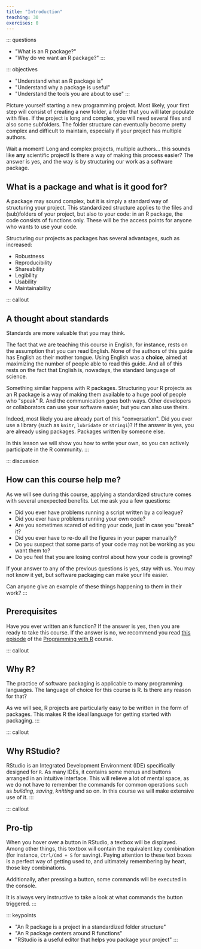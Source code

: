 ```yaml
---
title: "Introduction"
teaching: 30
exercises: 0
---
```


::: questions
- "What is an R package?"
- "Why do we want an R package?"
:::

::: objectives
- "Understand what an R package is"
- "Understand why a package is useful"
- "Understand the tools you are about to use"
:::

Picture yourself starting a new programming project.
Most likely, your first step will consist of creating a new folder, a folder that you will later populate with files.
If the project is long and complex, you will need several files and also some subfolders.
The folder structure can eventually become pretty complex and difficult to maintain, especially if your project has multiple authors.

Wait a moment!
Long and complex projects, multiple authors... this sounds like **any** scientific project!
Is there a way of making this process easier?
The answer is yes, and the way is by structuring our work as a software package.

## What is a package and what is it good for?

A package may sound complex, but it is simply a standard way of structuring your project.
This standardized structure applies to the files and (sub)folders of your project, but also to your code:
in an R package, the code consists of functions only.
These will be the access points for anyone who wants to use your code.

Structuring our projects as packages has several advantages, such as increased:

- Robustness
- Reproducibility
- Shareability
- Legibility
- Usability
- Maintainability

::: callout
## A thought about standards
Standards are more valuable that you may think.

The fact that we are teaching this course in English, for instance, rests on the assumption that you can read English.
None of the authors of this guide has English as their mother tongue.
Using English was a **choice**, aimed at maximizing the number of people able to read this guide.
And all of this rests on the fact that English is, nowadays, the standard language of science.

Something similar happens with R packages.
Structuring your R projects as an R package is a way of making them available to a huge pool of people who "speak" R.
And the communication goes both ways.
Other developers or collaborators can use your software easier, but you can also use theirs.

Indeed, most likely you are already part of this "conversation".
Did you ever use a library (such as `knitr`, `lubridate` or `stringi`)?
If the answer is yes, you are already using packages.
Packages written by someone else.

In this lesson we will show you how to write your own, so you can actively participate in the R community.
:::

::: discussion
## How can this course help me?
As we will see during this course, applying a standardized structure comes with several unexpected benefits.
Let me ask you a few questions:

- Did you ever have problems running a script written by a colleague?
- Did you ever have problems running your own code?
- Are you sometimes scared of editing your code, just in case you "break" it?
- Did you ever have to re-do all the figures in your paper manually?
- Do you suspect that some parts of your code may not be working as you want them to?
- Do you feel that you are losing control about how your code is growing?

If your answer to any of the previous questions is yes, stay with us.
You may not know it yet, but software packaging can make your life easier.

Can anyone give an example of these things happening to them in their work?
:::

## Prerequisites
Have you ever written an `R` function?
If the answer is yes, then you are ready to take this course.
If the answer is no, we recommend you read [this episode](https://swcarpentry.github.io/r-novice-inflammation/02-func-R/index.html) of the [Programming with R](https://swcarpentry.github.io/r-novice-inflammation/) course.

::: callout
## Why R?
The practice of software packaging is applicable to many programming languages.
The language of choice for this course is R.
Is there any reason for that?

As we will see, R projects are particularly easy to be written in the form of packages.
This makes R the ideal language for getting started with packaging.
:::

::: callout
## Why RStudio?
RStudio is an Integrated Development Environment (IDE) specifically designed for `R`.
As many IDEs, it contains some menus and buttons arranged in an intuitive interface.
This will relieve a lot of mental space, as we do not have to remember the commands for common operations such as _building_, _saving_, _knitting_ and so on.
In this course we will make extensive use of it.
:::

::: callout
## Pro-tip
When you hover over a button in RStudio, a textbox will be displayed. Among other things, this textbox will contain the equivalent key combination (for instance, `Ctrl/Cmd + S` for saving).
Paying attention to these text boxes is a perfect way of getting used to, and ultimately remembering by heart, those key combinations.

Additionally, after pressing a button, some commands will be executed in the console.

It is always very instructive to take a look at what commands the button triggered.
:::

::: keypoints
- "An R package is a project in a standardized folder structure"
- "An R package centers around R functions"
- "RStudio is a useful editor that helps you package your project"
:::
